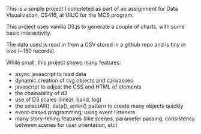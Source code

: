 This is a simple project I completed as part of an assignment for Data Visualization, CS416, at UIUC for the MCS program.

This project uses vanilla D3.js to generate a couple of charts, with some basic interactivity.

The data used is read in from a CSV stored in a github repo and is tiny in size (~150 records). 

While small, this project shows many features:
- async javascript to load data
- dynamic creation of svg objects and canvasses
- javascript to adjust the CSS and HTML of elements
- the chainability of d3
- use of D3 scales (linear, band, log)
- the selectAll(), data(), enter() pattern to create many objects quickly
- event-based programming, using event listeners
- many story-telling features (like scenes, parameter passing, consistency between scenes for user orientation, etc)
